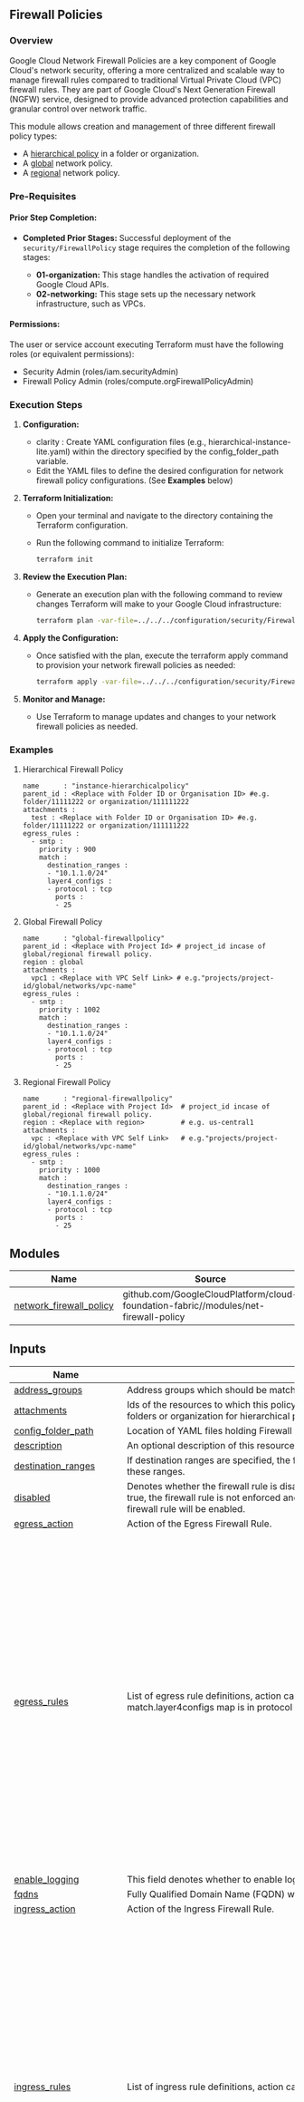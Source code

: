 ## Firewall Policies

### Overview

Google Cloud Network Firewall Policies are a key component of Google Cloud's network security, offering a more centralized and scalable way to manage firewall rules compared to traditional Virtual Private Cloud (VPC) firewall rules. They are part of Google Cloud's Next Generation Firewall (NGFW) service, designed to provide advanced protection capabilities and granular control over network traffic.

This module allows creation and management of three different firewall policy types:

- A [hierarchical policy](https://cloud.google.com/firewall/docs/firewall-policies) in a folder or organization.
- A [global](https://cloud.google.com/vpc/docs/network-firewall-policies) network policy.
- A [regional](https://cloud.google.com/vpc/docs/regional-firewall-policies) network policy.

### Pre-Requisites

#### Prior Step Completion:

  - **Completed Prior Stages:** Successful deployment of the `security/FirewallPolicy` stage requires the completion of the following stages:

      - **01-organization:** This stage handles the activation of required Google Cloud APIs.
      - **02-networking:** This stage sets up the necessary network infrastructure, such as VPCs.

#### Permissions:

The user or service account executing Terraform must have the following roles (or equivalent permissions):

- Security Admin (roles/iam.securityAdmin)
- Firewall Policy Admin (roles/compute.orgFirewallPolicyAdmin)

### Execution Steps

1. **Configuration:**

    - clarity : Create YAML configuration files (e.g., hierarchical-instance-lite.yaml) within the directory specified by the config_folder_path variable.
    - Edit the YAML files to define the desired configuration for network firewall policy configurations. (See **Examples** below)

2. **Terraform Initialization:**

    - Open your terminal and navigate to the directory containing the Terraform configuration.
    - Run the following command to initialize Terraform:

      ```bash
      terraform init
      ```

3. **Review the Execution Plan:**

    - Generate an execution plan with the following command to review changes Terraform will make to your Google Cloud infrastructure:

      ```bash
      terraform plan -var-file=../../../configuration/security/Firewall/FirewallPolicy/firewallpolicy.tfvars
      ```

4. **Apply the Configuration:**

    - Once satisfied with the plan, execute the terraform apply command to provision your network firewall policies as needed:

      ```bash
      terraform apply -var-file=../../../configuration/security/Firewall/FirewallPolicy/firewallpolicy.tfvars
      ```

5. **Monitor and Manage:**

    * Use Terraform to manage updates and changes to your network firewall policies as needed.

### Examples

1. Hierarchical Firewall Policy
    ```
    name      : "instance-hierarchicalpolicy"
    parent_id : <Replace with Folder ID or Organisation ID> #e.g. folder/11111222 or organization/111111222
    attachments :
      test : <Replace with Folder ID or Organisation ID> #e.g. folder/11111222 or organization/111111222
    egress_rules :
      - smtp :
        priority : 900
        match :
          destination_ranges :
          - "10.1.1.0/24"
          layer4_configs :
          - protocol : tcp
            ports :
            - 25
    ```

2. Global Firewall Policy
    ```
    name      : "global-firewallpolicy"
    parent_id : <Replace with Project Id> # project_id incase of global/regional firewall policy.
    region : global
    attachments :
      vpc1 : <Replace with VPC Self Link> # e.g."projects/project-id/global/networks/vpc-name"
    egress_rules :
      - smtp :
        priority : 1002
        match :
          destination_ranges :
          - "10.1.1.0/24"
          layer4_configs :
          - protocol : tcp
            ports :
            - 25
    ```


3. Regional Firewall Policy
    ```
    name      : "regional-firewallpolicy"
    parent_id : <Replace with Project Id>  # project_id incase of global/regional firewall policy.
    region : <Replace with region>         # e.g. us-central1
    attachments :
      vpc : <Replace with VPC Self Link>   # e.g."projects/project-id/global/networks/vpc-name"
    egress_rules :
      - smtp :
        priority : 1000
        match :
          destination_ranges :
          - "10.1.1.0/24"
          layer4_configs :
          - protocol : tcp
            ports :
            - 25
    ```



<!-- BEGIN_TF_DOCS -->

## Modules

| Name | Source | Version |
|------|--------|---------|
| <a name="module_network_firewall_policy"></a> [network\_firewall\_policy](#module\_network\_firewall\_policy) | github.com/GoogleCloudPlatform/cloud-foundation-fabric//modules/net-firewall-policy | v40.1.0 |

## Inputs

| Name | Description | Type | Default | Required |
|------|-------------|------|---------|:--------:|
| <a name="input_address_groups"></a> [address\_groups](#input\_address\_groups) | Address groups which should be matched against the traffic. | `list(string)` | `null` | no |
| <a name="input_attachments"></a> [attachments](#input\_attachments) | Ids of the resources to which this policy will be attached, in descriptive name => self link format. Specify folders or organization for hierarchical policy, VPCs for network policy. | `map(string)` | `{}` | no |
| <a name="input_config_folder_path"></a> [config\_folder\_path](#input\_config\_folder\_path) | Location of YAML files holding Firewall Policy configuration values. | `string` | `"../../../../configuration/security/Firewall/FirewallPolicy/config"` | no |
| <a name="input_description"></a> [description](#input\_description) | An optional description of this resource. Provide this property when you create the resource. | `string` | `null` | no |
| <a name="input_destination_ranges"></a> [destination\_ranges](#input\_destination\_ranges) | If destination ranges are specified, the firewall will apply only to traffic that has destination IP address in these ranges. | `list(string)` | `null` | no |
| <a name="input_disabled"></a> [disabled](#input\_disabled) | Denotes whether the firewall rule is disabled, i.e not applied to the network it is associated with. When set to true, the firewall rule is not enforced and the network behaves as if it did not exist. If this is unspecified, the firewall rule will be enabled. | `bool` | `false` | no |
| <a name="input_egress_action"></a> [egress\_action](#input\_egress\_action) | Action of the Egress Firewall Rule. | `string` | `"deny"` | no |
| <a name="input_egress_rules"></a> [egress\_rules](#input\_egress\_rules) | List of egress rule definitions, action can be 'allow', 'deny', 'goto\_next' or 'apply\_security\_profile\_group'. The match.layer4configs map is in protocol => optional [ports] format. | <pre>map(object({<br>    priority                = number<br>    action                  = optional(string, "deny")<br>    description             = optional(string)<br>    disabled                = optional(bool, false)<br>    enable_logging          = optional(bool)<br>    security_profile_group  = optional(string)<br>    target_resources        = optional(list(string))<br>    target_service_accounts = optional(list(string))<br>    target_tags             = optional(list(string))<br>    tls_inspect             = optional(bool, null)<br>    match = object({<br>      address_groups       = optional(list(string))<br>      fqdns                = optional(list(string))<br>      region_codes         = optional(list(string))<br>      threat_intelligences = optional(list(string))<br>      destination_ranges   = optional(list(string))<br>      source_ranges        = optional(list(string))<br>      source_tags          = optional(list(string))<br>      layer4_configs = optional(list(object({<br>        protocol = optional(string, "all")<br>        ports    = optional(list(string))<br>      })), [{}])<br>    })<br>  }))</pre> | `{}` | no |
| <a name="input_enable_logging"></a> [enable\_logging](#input\_enable\_logging) | This field denotes whether to enable logging for a particular firewall rule. | `bool` | `null` | no |
| <a name="input_fqdns"></a> [fqdns](#input\_fqdns) | Fully Qualified Domain Name (FQDN) which should be matched against traffic | `list(string)` | `null` | no |
| <a name="input_ingress_action"></a> [ingress\_action](#input\_ingress\_action) | Action of the Ingress Firewall Rule. | `string` | `"allow"` | no |
| <a name="input_ingress_rules"></a> [ingress\_rules](#input\_ingress\_rules) | List of ingress rule definitions, action can be 'allow', 'deny', 'goto\_next' or 'apply\_security\_profile\_group'. | <pre>map(object({<br>    priority                = number<br>    action                  = optional(string, "allow")<br>    description             = optional(string)<br>    disabled                = optional(bool, false)<br>    enable_logging          = optional(bool)<br>    security_profile_group  = optional(string)<br>    target_resources        = optional(list(string))<br>    target_service_accounts = optional(list(string))<br>    target_tags             = optional(list(string))<br>    tls_inspect             = optional(bool, null)<br>    match = object({<br>      address_groups       = optional(list(string))<br>      fqdns                = optional(list(string))<br>      region_codes         = optional(list(string))<br>      threat_intelligences = optional(list(string))<br>      destination_ranges   = optional(list(string))<br>      source_ranges        = optional(list(string))<br>      source_tags          = optional(list(string))<br>      layer4_configs = optional(list(object({<br>        protocol = optional(string, "all")<br>        ports    = optional(list(string))<br>      })), [{}])<br>    })<br>  }))</pre> | `{}` | no |
| <a name="input_layer4_configs"></a> [layer4\_configs](#input\_layer4\_configs) | Pairs of IP protocols and ports that the rule should match. | <pre>list(object({<br>    protocol = optional(string, "all")<br>    ports    = optional(list(string))<br>  }))</pre> | `null` | no |
| <a name="input_region"></a> [region](#input\_region) | Policy region. Leave null for hierarchical policy, set to 'global' for a global network policy. | `string` | `null` | no |
| <a name="input_region_codes"></a> [region\_codes](#input\_region\_codes) | Region codes whose IP addresses will be used to match for traffic. | `list(string)` | `null` | no |
| <a name="input_security_profile_group"></a> [security\_profile\_group](#input\_security\_profile\_group) | A fully-qualified URL of a SecurityProfile resource instance. Example: https://networksecurity.googleapis.com/v1/projects/{project}/locations/{location}/securityProfileGroups/my-security-profile-group | `string` | `null` | no |
| <a name="input_source_ranges"></a> [source\_ranges](#input\_source\_ranges) | If source ranges are specified, the firewall will apply only to traffic that has source IP address in these ranges. These ranges must be expressed in CIDR format. | `list(string)` | `null` | no |
| <a name="input_source_tags"></a> [source\_tags](#input\_source\_tags) | A list of source tags. | `list(string)` | `null` | no |
| <a name="input_target_resources"></a> [target\_resources](#input\_target\_resources) | A list of network resource URLs to which this rule applies. This field allows you to control which network's VMs get this rule. If this field is left blank, all VMs within the organization will receive the rule. | `list(string)` | `null` | no |
| <a name="input_target_service_accounts"></a> [target\_service\_accounts](#input\_target\_service\_accounts) | (Optional) A list of service accounts indicating the sets of instances that are applied with this rule. | `list(string)` | `null` | no |
| <a name="input_target_tags"></a> [target\_tags](#input\_target\_tags) | A list of instance tags indicating sets of instances located in the network that may make network connections as specified in allowed[]. If no targetTags are specified, the firewall rule applies to all instances on the specified network. | `list(string)` | `null` | no |
| <a name="input_threat_intelligences"></a> [threat\_intelligences](#input\_threat\_intelligences) | Names of Network Threat Intelligence lists. The IPs in these lists will be matched against traffic destination. | `list(string)` | `null` | no |
| <a name="input_tls_inspect"></a> [tls\_inspect](#input\_tls\_inspect) | (Optional) Boolean flag indicating if the traffic should be TLS decrypted. Can be set only if action = 'apply\_security\_profile\_group' and cannot be set for other actions. | `bool` | `null` | no |

## Outputs

| Name | Description |
|------|-------------|
| <a name="output_id"></a> [id](#output\_id) | Fully qualified network firewall policy ids. |
<!-- END_TF_DOCS -->

